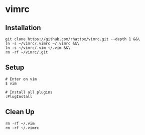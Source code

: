 # vimrc
## Installation


```
git clone https://github.com/rhattox/vimrc.git --depth 1 &&\
ln -s ~/vimrc/.vimrc ~/.vimrc &&\
ln -s ~/vimrc/.vim ~/.vim &&\
rm -rf ~/vimrc/.git
```
## Setup

```
# Enter on vim
$ vim

# Install all plugins
:PlugInstall
```


## Clean Up
```
rm -rf ~/.vim
rm -rf ~/.vimrc
```

